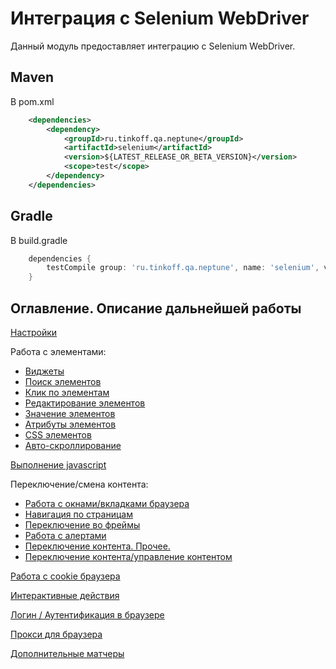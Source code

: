 # Интеграция с Selenium WebDriver

Данный модуль предоставляет интеграцию с Selenium WebDriver.

## Maven

В pom.xml

```xml
    <dependencies>
        <dependency>
            <groupId>ru.tinkoff.qa.neptune</groupId>
            <artifactId>selenium</artifactId>
            <version>${LATEST_RELEASE_OR_BETA_VERSION}</version>
            <scope>test</scope>
        </dependency>
    </dependencies>
```

## Gradle

В build.gradle

```groovy
    dependencies {
        testCompile group: 'ru.tinkoff.qa.neptune', name: 'selenium', version: LATEST_RELEASE_OR_BETA_VERSION    
    }
```

## Оглавление. Описание дальнейшей работы

[Настройки](./SETTINGS.MD)

Работа с элементами:
- [Виджеты](./WIDGET.MD)
- [Поиск элементов](./ELEMENTS_SEARCHING.MD)
- [Клик по элементам](./CLICK.MD)
- [Редактирование элементов](./EDIT.MD)
- [Значение элементов](./ELEMENT_VALUE.MD)
- [Атрибуты элементов](./ELEMENT_ATTR.MD)
- [CSS элементов](./ELEMENT_CSS.MD)
- [Авто-скроллирование](./AUTO_SCROLLING.MD)

[Выполнение javascript](./JAVA_SCRIPT.MD)

Переключение/смена контента: 
- [Работа с окнами/вкладками браузера](./WINDOWS.MD)
- [Навигация по страницам](./NAVIGATION.MD)
- [Переключение во фреймы](./FRAMES.MD)
- [Работа с алертами](./ALERTS.MD)  
- [Переключение контента. Прочее.](./TARGET_LOCATOR_OTHER.MD)
- [Переключение контента/управление контентом](./CONTENT_MANAGEMENT.MD)

[Работа с cookie браузера](./COOKIES.MD)

[Интерактивные действия](./INTERACTION.MD)

[Логин / Аутентификация в браузере](./LOGIN_IN_BROWSER.MD)

[Прокси для браузера](./BROWSER_PROXY.MD)

[Дополнительные матчеры](./HAMCREST.MD)

